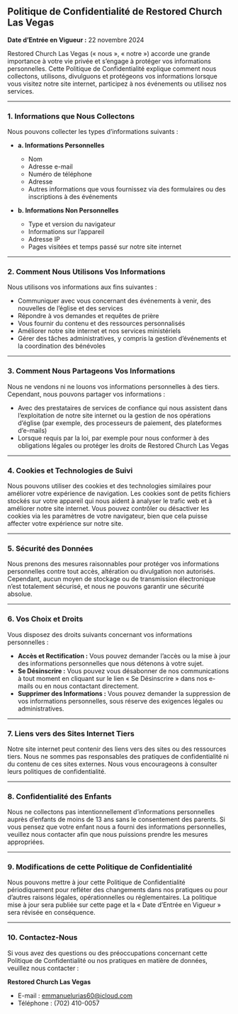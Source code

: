 ## Politique de Confidentialité de Restored Church Las Vegas  
**Date d’Entrée en Vigueur :** 22 novembre 2024  

Restored Church Las Vegas (« nous », « notre ») accorde une grande importance à votre vie privée et s’engage à protéger vos informations personnelles. Cette Politique de Confidentialité explique comment nous collectons, utilisons, divulguons et protégeons vos informations lorsque vous visitez notre site internet, participez à nos événements ou utilisez nos services.  

---

### 1. Informations que Nous Collectons  

Nous pouvons collecter les types d’informations suivants :  

- **a. Informations Personnelles**  
  - Nom  
  - Adresse e-mail  
  - Numéro de téléphone  
  - Adresse  
  - Autres informations que vous fournissez via des formulaires ou des inscriptions à des événements  

- **b. Informations Non Personnelles**  
  - Type et version du navigateur  
  - Informations sur l’appareil  
  - Adresse IP  
  - Pages visitées et temps passé sur notre site internet  

---

### 2. Comment Nous Utilisons Vos Informations  

Nous utilisons vos informations aux fins suivantes :  
- Communiquer avec vous concernant des événements à venir, des nouvelles de l’église et des services  
- Répondre à vos demandes et requêtes de prière  
- Vous fournir du contenu et des ressources personnalisés  
- Améliorer notre site internet et nos services ministériels  
- Gérer des tâches administratives, y compris la gestion d’événements et la coordination des bénévoles  

---

### 3. Comment Nous Partageons Vos Informations  

Nous ne vendons ni ne louons vos informations personnelles à des tiers. Cependant, nous pouvons partager vos informations :  
- Avec des prestataires de services de confiance qui nous assistent dans l’exploitation de notre site internet ou la gestion de nos opérations d’église (par exemple, des processeurs de paiement, des plateformes d’e-mails)  
- Lorsque requis par la loi, par exemple pour nous conformer à des obligations légales ou protéger les droits de Restored Church Las Vegas  

---

### 4. Cookies et Technologies de Suivi  

Nous pouvons utiliser des cookies et des technologies similaires pour améliorer votre expérience de navigation. Les cookies sont de petits fichiers stockés sur votre appareil qui nous aident à analyser le trafic web et à améliorer notre site internet. Vous pouvez contrôler ou désactiver les cookies via les paramètres de votre navigateur, bien que cela puisse affecter votre expérience sur notre site.  

---

### 5. Sécurité des Données  

Nous prenons des mesures raisonnables pour protéger vos informations personnelles contre tout accès, altération ou divulgation non autorisés. Cependant, aucun moyen de stockage ou de transmission électronique n’est totalement sécurisé, et nous ne pouvons garantir une sécurité absolue.  

---

### 6. Vos Choix et Droits  

Vous disposez des droits suivants concernant vos informations personnelles :  
- **Accès et Rectification :** Vous pouvez demander l’accès ou la mise à jour des informations personnelles que nous détenons à votre sujet.  
- **Se Désinscrire :** Vous pouvez vous désabonner de nos communications à tout moment en cliquant sur le lien « Se Désinscrire » dans nos e-mails ou en nous contactant directement.  
- **Supprimer des Informations :** Vous pouvez demander la suppression de vos informations personnelles, sous réserve des exigences légales ou administratives.  

---

### 7. Liens vers des Sites Internet Tiers  

Notre site internet peut contenir des liens vers des sites ou des ressources tiers. Nous ne sommes pas responsables des pratiques de confidentialité ni du contenu de ces sites externes. Nous vous encourageons à consulter leurs politiques de confidentialité.  

---

### 8. Confidentialité des Enfants  

Nous ne collectons pas intentionnellement d’informations personnelles auprès d’enfants de moins de 13 ans sans le consentement des parents. Si vous pensez que votre enfant nous a fourni des informations personnelles, veuillez nous contacter afin que nous puissions prendre les mesures appropriées.  

---

### 9. Modifications de cette Politique de Confidentialité  

Nous pouvons mettre à jour cette Politique de Confidentialité périodiquement pour refléter des changements dans nos pratiques ou pour d’autres raisons légales, opérationnelles ou réglementaires. La politique mise à jour sera publiée sur cette page et la « Date d’Entrée en Vigueur » sera révisée en conséquence.  

---

### 10. Contactez-Nous  

Si vous avez des questions ou des préoccupations concernant cette Politique de Confidentialité ou nos pratiques en matière de données, veuillez nous contacter :  

**Restored Church Las Vegas**  
- E-mail : emmanuelurias60@icloud.com  
- Téléphone : (702) 410-0057  
